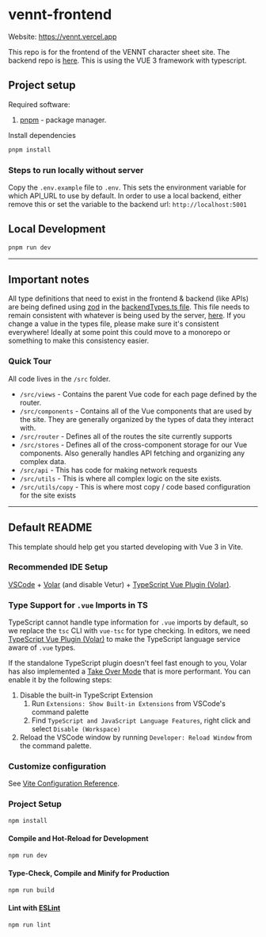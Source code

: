 # vennt-frontend

Website: https://vennt.vercel.app

This repo is for the frontend of the VENNT character sheet site. The backend repo is [here](https://github.com/JackNolanDev/vennt-server-v2).
This is using the VUE 3 framework with typescript.

## Project setup

Required software:
1. [pnpm](https://pnpm.io/installation) - package manager.

Install dependencies
```sh
pnpm install
```

### Steps to run locally without server

Copy the `.env.example` file to `.env`. This sets the environment variable for which API_URL to use by default. In order to use a local backend, either remove this or set the variable to the backend url: `http://localhost:5001`

## Local Development

```sh
pnpm run dev
```

---

## Important notes

All type definitions that need to exist in the frontend & backend (like APIs) are being defined using [zod](https://github.com/colinhacks/zod) in the [backendTypes.ts file](https://github.com/JackNolanDev/vennt-frontend-v2/blob/main/src/utils/backendTypes.ts). This file needs to remain consistent with whatever is being used by the server, [here](https://github.com/JackNolanDev/vennt-server-v2/blob/main/src/utils/types.ts). If you change a value in the types file, please make sure it's consistent everywhere! Ideally at some point this could move to a monorepo or something to make this consistency easier.

### Quick Tour

All code lives in the `/src` folder.

- `/src/views` - Contains the parent Vue code for each page defined by the router.
- `/src/components` - Contains all of the Vue components that are used by the site. They are generally organized by the types of data they interact with.
- `/src/router` - Defines all of the routes the site currently supports
- `/src/stores` - Defines all of the cross-component storage for our Vue components. Also generally handles API fetching and organizing any complex data.
- `/src/api` - This has code for making network requests
- `/src/utils` - This is where all complex logic on the site exists.
- `/src/utils/copy` - This is where most copy / code based configuration for the site exists

---
## Default README

This template should help get you started developing with Vue 3 in Vite.

### Recommended IDE Setup

[VSCode](https://code.visualstudio.com/) + [Volar](https://marketplace.visualstudio.com/items?itemName=Vue.volar) (and disable Vetur) + [TypeScript Vue Plugin (Volar)](https://marketplace.visualstudio.com/items?itemName=Vue.vscode-typescript-vue-plugin).

### Type Support for `.vue` Imports in TS

TypeScript cannot handle type information for `.vue` imports by default, so we replace the `tsc` CLI with `vue-tsc` for type checking. In editors, we need [TypeScript Vue Plugin (Volar)](https://marketplace.visualstudio.com/items?itemName=Vue.vscode-typescript-vue-plugin) to make the TypeScript language service aware of `.vue` types.

If the standalone TypeScript plugin doesn't feel fast enough to you, Volar has also implemented a [Take Over Mode](https://github.com/johnsoncodehk/volar/discussions/471#discussioncomment-1361669) that is more performant. You can enable it by the following steps:

1. Disable the built-in TypeScript Extension
    1) Run `Extensions: Show Built-in Extensions` from VSCode's command palette
    2) Find `TypeScript and JavaScript Language Features`, right click and select `Disable (Workspace)`
2. Reload the VSCode window by running `Developer: Reload Window` from the command palette.

### Customize configuration

See [Vite Configuration Reference](https://vitejs.dev/config/).

### Project Setup

```sh
npm install
```

#### Compile and Hot-Reload for Development

```sh
npm run dev
```

#### Type-Check, Compile and Minify for Production

```sh
npm run build
```

#### Lint with [ESLint](https://eslint.org/)

```sh
npm run lint
```

